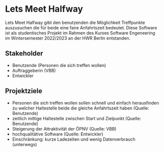 # Lets Meet Halfway

Lets Meet Halfway gibt den benutzenden die Möglichkeit Treffpunkte auszusuchen die für beide eine faire Anfahrtszeit bedeutet. Diese Software ist als studentisches Projekt im Rahmen des Kurses Software Engeneering im Wintersemester 2022/2023 an der HWR Berlin entstanden.


## Stakeholder
- Benutzende (Personen die sich treffen wollen)
- Auftraggeberin (VBB)
- Entwickler

## Projektziele
- Personen die sich treffen wollen sollen schnell und einfach herausfinden zu welcher Haltestelle beide die gleiche Anfahrtszeit haben (Quelle: Benutzende)
- zeitlich mittige Haltestelle zwischen Start und Zielpunkt (Quelle: Benutzende)
- Steigerung der Attraktivität der ÖPNV (Quelle: VBB)
- hochqualitätive Software (Quelle: Entwickler)
- Einschränkung: kurze Ladezeiten und wenig Datenverbrauch (unterwegs)
